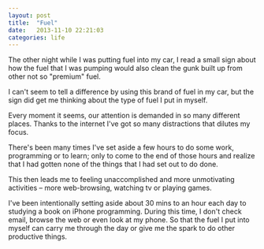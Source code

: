 ```yaml
---
layout: post
title:  "Fuel"
date:   2013-11-10 22:21:03
categories: life
---
```


The other night while I was putting fuel into my car, I read a small sign about how the fuel that I was pumping would also clean the gunk built up from other not so "premium" fuel.

I can't seem to tell a difference by using this brand of fuel in my car, but the sign did get me thinking about the type of fuel I put in myself.

Every moment it seems, our attention is demanded in so many different places. Thanks to the internet I've got so many distractions that dilutes my focus.

There's been many times I've set aside a few hours to do some work, programming or to learn; only to come to the end of those hours and realize that I had gotten none of the things that I had set out to do done.

This then leads me to feeling unaccomplished and more unmotivating activities &ndash; more web-browsing, watching tv or playing games.

I've been intentionally setting aside about 30 mins to an hour each day to studying a book on iPhone programming. During this time, I don't check email, browse the web or even look at my phone. So that the fuel I put into myself can carry me through the day or give me the spark to do other productive things.
